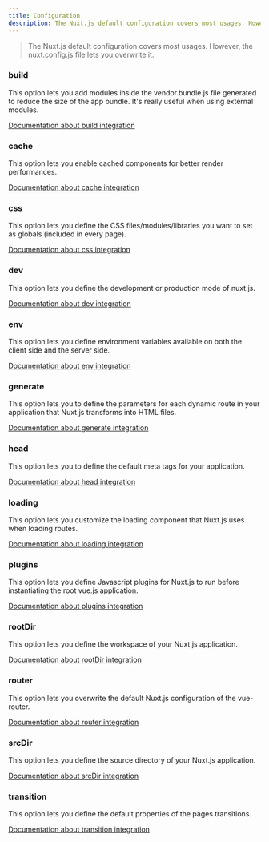 ```yaml
---
title: Configuration
description: The Nuxt.js default configuration covers most usages. However, the nuxt.config.js file lets you overwrite it.
---
```


> The Nuxt.js default configuration covers most usages. However, the nuxt.config.js file lets you overwrite it.

### build

This option lets you add modules inside the vendor.bundle.js file generated to reduce the size of the app bundle. It's really useful when using external modules.

[Documentation about build integration](/api/configuration-build)

### cache

This option lets you enable cached components for better render performances.

[Documentation about cache integration](/api/configuration-cache)

### css

This option lets you define the CSS files/modules/libraries you want to set as globals (included in every page).

[Documentation about css integration](/api/configuration-css)

### dev

This option lets you define the development or production mode of nuxt.js.

[Documentation about dev integration](/api/configuration-dev)

### env

This option lets you define environment variables available on both the client side and the server side.

[Documentation about env integration](/api/configuration-env)

### generate

This option lets you to define the parameters for each dynamic route in your application that Nuxt.js transforms into HTML files.

[Documentation about generate integration](/api/configuration-generate)

### head

This option lets you to define the default meta tags for your application.

[Documentation about head integration](/api/configuration-head)

### loading

This option lets you customize the loading component that Nuxt.js uses when loading routes.

[Documentation about loading integration](/api/configuration-loading)

### plugins

This option lets you define Javascript plugins for Nuxt.js to run before instantiating the root vue.js application.

[Documentation about plugins integration](/api/configuration-plugins)

### rootDir

This option lets you define the workspace of your Nuxt.js application.

[Documentation about rootDir integration](/api/configuration-rootdir)

### router

This option lets you overwrite the default Nuxt.js configuration of the vue-router.

[Documentation about router integration](/api/configuration-router)

### srcDir

This option lets you define the source directory of your Nuxt.js application.

[Documentation about srcDir integration](/api/configuration-srcdir)

### transition

This option lets you define the default properties of the pages transitions.

[Documentation about transition integration](/api/configuration-transition)
